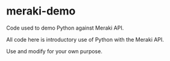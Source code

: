 # meraki-demo
Code used to demo Python against Meraki API.

All code here is introductory use of Python with the Meraki API. 

Use and modify for your own purpose.
